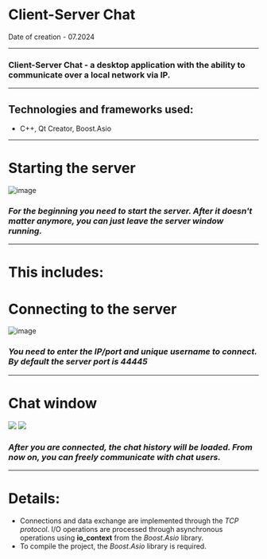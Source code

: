 # Client-Server Chat

Date of creation - 07.2024

____

### Client-Server Chat - a desktop application with the ability to communicate over a local network via IP.
____

## Technologies and frameworks used:
- C++, Qt Creator, Boost.Asio

____
# **Starting the server**

![image](https://github.com/user-attachments/assets/3ec6a2d0-9ceb-41b1-88b1-b24af024222d)

### *For the beginning you need to start the server. After it doesn't matter anymore, you can just leave the server window running.*

____

# This includes: 

# **Connecting to the server**

![image](https://github.com/user-attachments/assets/32fffed3-244d-4ee2-9943-37cc0896dae2)

### *You need to enter the IP/port and unique username to connect. By default the server port is 44445*

____
# **Chat window**

<img src="https://github.com/user-attachments/assets/c3ae8b36-967e-451c-b8ec-37bda9454018"/>
<img src="https://github.com/user-attachments/assets/e91410af-34f6-440c-b86c-8a300d12bdf2"/>

### *After you are connected, the chat history will be loaded. From now on, you can freely communicate with chat users.*

____

# **Details:**

- Connections and data exchange are implemented through the *TCP protocol*. I/O operations are processed through asynchronous operations using **io_context** from the *Boost.Asio* library.
- To compile the project, the *Boost.Asio* library is required.

